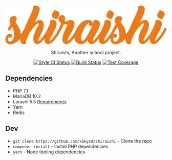 <p align="center"><img src="https://raw.githubusercontent.com/kbkyzd/shiraishi/master/public/shiraishix600.png"></p>

<p align="center">Shiraishi, Another school project.</p>
<p align="center">
<a href="https://styleci.io/repos/110443572"><img src="https://styleci.io/repos/110443572/shield" alt="Style CI Status" title="Style CI Status"></a>
<a href="https://travis-ci.org/kbkyzd/shiraishi"><img src="https://img.shields.io/travis/kbkyzd/shiraishi.svg?style=flat-square" alt="Build Status" title="Build Status"></a>
<a href="https://coveralls.io/github/kbkyzd/shiraishi?branch=master"><img src="https://img.shields.io/coveralls/github/kbkyzd/shiraishi/master.svg?style=flat-square" alt="Test Coverage" title="Test Coverage"></a>
</p>

## Dependencies
* PHP 7.1
* MariaDB 10.2
* Laravel 5.5 [Requirements](https://laravel.com/docs/5.5#installation)
* Yarn
* Redis

## Dev
* `git clone https://github.com/kbkyzd/shiraishi` - Clone the repo
* `composer install` - Install PHP dependencies
* `yarn` - Node tooling dependencies
